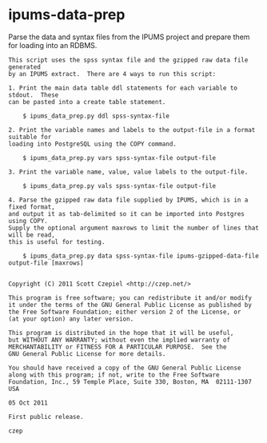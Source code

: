 # ipums-data-prep
Parse the data and syntax files from the IPUMS project and prepare them for loading into an RDBMS.

    This script uses the spss syntax file and the gzipped raw data file generated
    by an IPUMS extract.  There are 4 ways to run this script:
    
    1. Print the main data table ddl statements for each variable to stdout.  These
    can be pasted into a create table statement.
    
        $ ipums_data_prep.py ddl spss-syntax-file
    
    2. Print the variable names and labels to the output-file in a format suitable for
    loading into PostgreSQL using the COPY command.
    
        $ ipums_data_prep.py vars spss-syntax-file output-file

    3. Print the variable name, value, value labels to the output-file.
    
        $ ipums_data_prep.py vals spss-syntax-file output-file

    4. Parse the gzipped raw data file supplied by IPUMS, which is in a fixed format,
    and output it as tab-delimited so it can be imported into Postgres using COPY.
    Supply the optional argument maxrows to limit the number of lines that will be read,
    this is useful for testing.
    
        $ ipums_data_prep.py data spss-syntax-file ipums-gzipped-data-file output-file [maxrows]
    

    Copyright (C) 2011 Scott Czepiel <http://czep.net/>
    
    This program is free software; you can redistribute it and/or modify
    it under the terms of the GNU General Public License as published by
    the Free Software Foundation; either version 2 of the License, or
    (at your option) any later version.
    
    This program is distributed in the hope that it will be useful,
    but WITHOUT ANY WARRANTY; without even the implied warranty of
    MERCHANTABILITY or FITNESS FOR A PARTICULAR PURPOSE.  See the
    GNU General Public License for more details.
    
    You should have received a copy of the GNU General Public License
    along with this program; if not, write to the Free Software
    Foundation, Inc., 59 Temple Place, Suite 330, Boston, MA  02111-1307
    USA
    
    05 Oct 2011
    
    First public release.
    
    czep
